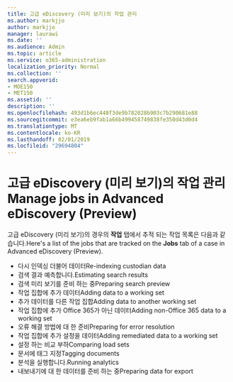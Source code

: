 ```yaml
---
title: 고급 eDiscovery (미리 보기)의 작업 관리
ms.author: markjjo
author: markjjo
manager: laurawi
ms.date: ''
ms.audience: Admin
ms.topic: article
ms.service: o365-administration
localization_priority: Normal
ms.collection: ''
search.appverid:
- MOE150
- MET150
ms.assetid: ''
description: ''
ms.openlocfilehash: 493d1b6ec448f3de9b782028b903c7b290681e88
ms.sourcegitcommit: e3ea6eb9fab1a66b499458749838fe350d43d0d4
ms.translationtype: MT
ms.contentlocale: ko-KR
ms.lasthandoff: 02/01/2019
ms.locfileid: "29694804"
---
```

# <a name="manage-jobs-in-advanced-ediscovery-preview"></a><span data-ttu-id="562bc-102">고급 eDiscovery (미리 보기)의 작업 관리</span><span class="sxs-lookup"><span data-stu-id="562bc-102">Manage jobs in Advanced eDiscovery (Preview)</span></span>

<span data-ttu-id="562bc-103">고급 eDiscovery (미리 보기)의 경우의 **작업** 탭에서 추적 되는 작업 목록은 다음과 같습니다.</span><span class="sxs-lookup"><span data-stu-id="562bc-103">Here's a list of the jobs that are tracked on the **Jobs** tab of a case in Advanced eDiscovery (Preview).</span></span>

- <span data-ttu-id="562bc-104">다시 인덱싱 더불어 데이터</span><span class="sxs-lookup"><span data-stu-id="562bc-104">Re-indexing custodian data</span></span>
- <span data-ttu-id="562bc-105">검색 결과 예측합니다.</span><span class="sxs-lookup"><span data-stu-id="562bc-105">Estimating search results</span></span>
- <span data-ttu-id="562bc-106">검색 미리 보기를 준비 하는 중</span><span class="sxs-lookup"><span data-stu-id="562bc-106">Preparing search preview</span></span>
- <span data-ttu-id="562bc-107">작업 집합에 추가 데이터</span><span class="sxs-lookup"><span data-stu-id="562bc-107">Adding data to a working set</span></span>
- <span data-ttu-id="562bc-108">추가 데이터를 다른 작업 집합</span><span class="sxs-lookup"><span data-stu-id="562bc-108">Adding data to another working set</span></span>
- <span data-ttu-id="562bc-109">작업 집합에 추가 Office 365가 아닌 데이터</span><span class="sxs-lookup"><span data-stu-id="562bc-109">Adding non-Office 365 data to a working set</span></span>
- <span data-ttu-id="562bc-110">오류 해결 방법에 대 한 준비</span><span class="sxs-lookup"><span data-stu-id="562bc-110">Preparing for error resolution</span></span>
- <span data-ttu-id="562bc-111">작업 집합에 추가 설정을 데이터</span><span class="sxs-lookup"><span data-stu-id="562bc-111">Adding remediated data to a working set</span></span>
- <span data-ttu-id="562bc-112">설정 하는 비교 부하</span><span class="sxs-lookup"><span data-stu-id="562bc-112">Comparing load sets</span></span>
- <span data-ttu-id="562bc-113">문서에 태그 지정</span><span class="sxs-lookup"><span data-stu-id="562bc-113">Tagging documents</span></span>
- <span data-ttu-id="562bc-114">분석을 실행합니다.</span><span class="sxs-lookup"><span data-stu-id="562bc-114">Running analytics</span></span>
- <span data-ttu-id="562bc-115">내보내기에 대 한 데이터를 준비 하는 중</span><span class="sxs-lookup"><span data-stu-id="562bc-115">Preparing data for export</span></span>
